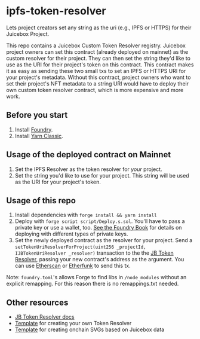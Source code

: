 # ipfs-token-resolver
Lets project creators set any string as the uri (e.g., IPFS or HTTPS) for their Juicebox Project.

This repo contains a Juicebox Custom Token Resolver registry. Juicebox project owners can set this contract (already deployed on mainnet) as the custom resolver for their project. They can then set the string they'd like to use as the URI for their project's token on this contract. This contract makes it as easy as sending these two small txs to set an IPFS or HTTPS URI for your project's metadata. Without this contract, project owners who want to set their project's NFT metadata to a string URI would have to deploy their own custom token resolver contract, which is more expensive and more work.

## Before you start
1. Install [Foundry](https://book.getfoundry.sh/getting-started/installation).
2. Install [Yarn Classic](https://classic.yarnpkg.com/en/docs/install#mac-stable). 

## Usage of the deployed contract on Mainnet
1. Set the IPFS Resolver as the token resolver for *your* project.
2. Set the string you'd like to use for your project. This string will be used as the URI for your project's token.

## Usage of this repo 
1. Install dependencies with `forge install && yarn install`
2. Deploy with `forge script script/Deploy.s.sol`. You'll have to pass a private key or use a wallet, too. [See the Foundry Book](https://book.getfoundry.sh/reference/forge/forge-script#wallet-options---raw) for details on deploying with different types of private keys.
3. Set the newly deployed contract as the resolver for your project. Send a `setTokenUriResolverForProject(uint256 _projectId, IJBTokenUriResolver _resolver)` transaction to the the [JB Token Resolver](https://docs.juicebox.money/dev/extensions/juice-token-resolver/tokenuriresolver/#settokenuriresolverforproject), passing your new contract's address as the argument. You can use [Etherscan](https://etherscan.io/address/0x2c39bb41e2af6bec6c3bb102c07c15eda648a366#writeContract#F3) or [Etherfunk](https://etherfunk.io/address/0x2c39bb41e2af6bec6c3bb102c07c15eda648a366?fn=setTokenUriResolverForProject) to send this tx.

Note: `foundry.toml`'s allows Forge to find libs in `/node_modules` without an explicit remapping. For this reason there is no remappings.txt needed. 

## Other resources
- [JB Token Resolver docs](https://docs.juicebox.money/dev/extensions/juice-token-resolver/tokenuriresolver/)
- [Template](https://github.com/nnnnicholas/juice-token-resolver-template) for creating your own Token Resolver
- [Template](https://github.com/nnnnicholas/juice-svg-template) for creating onchain SVGs based on Juicebox data